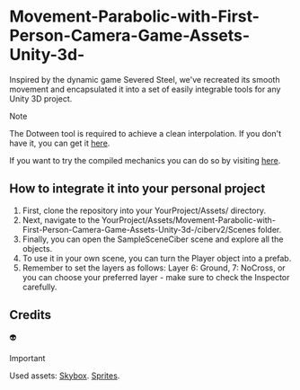 # Movement-Parabolic-with-First-Person-Camera-Game-Assets-Unity-3d-
Inspired by the dynamic game Severed Steel, we've recreated its smooth movement and encapsulated it into a set of easily integrable tools for any Unity 3D project.

> [!NOTE]
> The Dotween tool is required to achieve a clean interpolation. If you don't have it, you can get it [here](https://assetstore.unity.com/packages/tools/animation/dotween-hotween-v2-27676).

If you want to try the compiled mechanics you can do so by visiting [here](https://jesusdvs.itch.io/movement-parabolic).
## How to integrate it into your personal project

1. First, clone the repository into your YourProject/Assets/ directory.
2. Next, navigate to the YourProject/Assets/Movement-Parabolic-with-First-Person-Camera-Game-Assets-Unity-3d-/ciberv2/Scenes folder.
3. Finally, you can open the SampleSceneCiber scene and explore all the objects.
4. To use it in your own scene, you can turn the Player object into a prefab.
5. Remember to set the layers as follows: Layer 6: Ground, 7: NoCross, or you can choose your preferred layer - make sure to check the Inspector carefully.

## Credits
:alien:
> [!IMPORTANT]
> Used assets:
> [Skybox](https://assetstore.unity.com/packages/2d/textures-materials/sky/allsky-free-10-sky-skybox-set-146014).
> [Sprites](https://assetstore.unity.com/packages/2d/textures-materials/sky/allsky-free-10-sky-skybox-set-146014](https://assetstore.unity.com/packages/2d/gui/keyboard-keys-mouse-sprites-225232)https://assetstore.unity.com/packages/2d/gui/keyboard-keys-mouse-sprites-225232).
